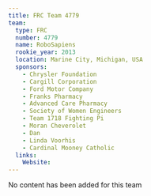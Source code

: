 ```yaml
---
title: FRC Team 4779
team:
  type: FRC
  number: 4779
  name: RoboSapiens
  rookie_year: 2013
  location: Marine City, Michigan, USA
  sponsors:
    - Chrysler Foundation
    - Cargill Corporation
    - Ford Motor Company
    - Franks Pharmacy
    - Advanced Care Pharmacy
    - Society of Women Engineers
    - Team 1718 Fighting Pi
    - Moran Cheverolet
    - Dan
    - Linda Voorhis
    - Cardinal Mooney Catholic
  links:
    Website: 
---
```

No content has been added for this team